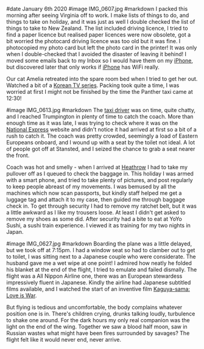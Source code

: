 #date January 6th 2020
#image IMG_0607.jpg
#markdown
I packed this morning after seeing Virginia off to work. I make lists of things to do,
and things to take on holiday, and it was just as well I double checked the list of things to
take to New Zealand. The list included driving licence, I tried to find a paper licence but
realised paper licences were now obsolete, got a bit worried the photocard driving licence
was too old but it was fine. I photocopied my photo card but left the photo card in the printer!
It was only when I double-checked that I avoided the disaster of leaving it behind!
I moved some emails back to my Inbox so I would have them on my [iPhone](https://www.apple.com/iphone/), but
discovered later that only works if [iPhone](https://www.apple.com/iphone/) has WiFi really.

Our cat Amelia retreated into the spare room bed when I tried to get her out. Watched a
bit of a [Korean TV series](http://www.koreandrama.org/stove-league/).
Packing took quite a time, I was worried at first I might not be
finished by the time the Panther taxi came at 12:30!

#image IMG_0613.jpg
#markdown
The [taxi driver](https://www.panthertaxis.co.uk/) was on time, quite chatty, and I reached Trumpington in plenty of time to catch
the coach. More than enough time as it was late, I was trying to check where it was on the [National Express](https://www.nationalexpress.com/en) website
and didn't notice it had arrived at first so a bit of a rush to catch it. The coach was pretty crowded, seemingly
a load of Eastern Europeans onboard, and I wound up with a seat by the toilet not ideal.
A lot of people got off at Stansted, and I seized the chance to grab a seat nearer the front.

Coach was hot and smelly - when I arrived at
[Heathrow](https://www.heathrow.com/) I had to take my pullover off as I queued
to check the baggage in. This holiday I was armed with a smart phone, and tried to take
plenty of pictures, and post regularly to keep people abreast of my movements. I was bemused by
all the machines which now scan passports, but kindly staff helped me get a luggage tag and
attach it to my case, then guided me through baggage check in. To get through security I had
to remove my ratchet belt, but it was a little awkward as I like my trousers loose. At least
I didn't get asked to remove my shoes as some did. After security had a bite to eat at YoYo Sushi,
a sushi train experience. I viewed it as training for my two nights in Japan.

#image IMG_0627.jpg
#markdown
Boarding the plane was a little delayed, but we took off at 7:15pm. I had a window seat
so had to clamber out to get to toilet, I was sitting next to a Japanese couple who were
considerate. The husband gave me a wet wipe at one point! I admired how neatly he folded
his blanket at the end of the flight, I tried to emulate and failed dismally. The flight was
a All Nippon Airline one, there was an European stewardess impressively fluent in Japanese.
Kindly the airline had Japanese subtitled films available, and I watched the start of
an inventive film [Kaguya-sama: Love is War](http://asianwiki.com/Kaguya-sama:_Love_Is_War).

But flying is tedious and uncomfortable, the body complains whatever position one is in.
There's children crying, drunks talking loudly, turbulence to shake one around.
For the dark hours my only real companion was the light on the end of the wing.
Together we saw a blood half moon, saw in Russian wastes what might have been
fires surrounded by savages? The flight felt like it would never end, never arrive.
